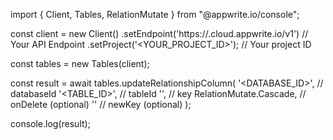 import { Client, Tables, RelationMutate } from "@appwrite.io/console";

const client = new Client()
    .setEndpoint('https://<REGION>.cloud.appwrite.io/v1') // Your API Endpoint
    .setProject('<YOUR_PROJECT_ID>'); // Your project ID

const tables = new Tables(client);

const result = await tables.updateRelationshipColumn(
    '<DATABASE_ID>', // databaseId
    '<TABLE_ID>', // tableId
    '', // key
    RelationMutate.Cascade, // onDelete (optional)
    '' // newKey (optional)
);

console.log(result);
